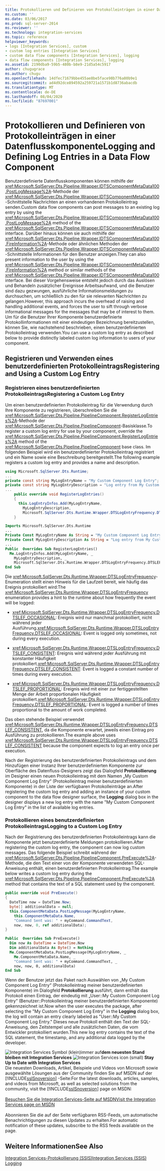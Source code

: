 ```yaml
---
title: Protokollieren und Definieren von Protokolleinträgen in einer Datenflusskomponente | Microsoft-Dokumentation
ms.custom: ''
ms.date: 03/06/2017
ms.prod: sql-server-2014
ms.reviewer: ''
ms.technology: integration-services
ms.topic: reference
helpviewer_keywords:
- logs [Integration Services], custom
- custom log entries [Integration Services]
- custom data flow components [Integration Services], logging
- data flow components [Integration Services], logging
ms.assetid: 2190dba9-59b5-480b-b8e9-21d5a54c5917
author: chugugrace
ms.author: chugu
ms.openlocfilehash: 14dfec71679bbe455ae8be5face98b776a80b9e1
ms.sourcegitcommit: ad4d92dce894592a259721a1571b1d8736abacdb
ms.translationtype: MT
ms.contentlocale: de-DE
ms.lasthandoff: 08/04/2020
ms.locfileid: "87697001"
---
```

# <a name="logging-and-defining-log-entries-in-a-data-flow-component"></a><span data-ttu-id="a8f62-102">Protokollieren und Definieren von Protokolleinträgen in einer Datenflusskomponente</span><span class="sxs-lookup"><span data-stu-id="a8f62-102">Logging and Defining Log Entries in a Data Flow Component</span></span>
  <span data-ttu-id="a8f62-103">Benutzerdefinierte Datenflusskomponenten können mithilfe der <xref:Microsoft.SqlServer.Dts.Pipeline.Wrapper.IDTSComponentMetaData100.PostLogMessage%2A>-Methode der <xref:Microsoft.SqlServer.Dts.Pipeline.Wrapper.IDTSComponentMetaData100>-Schnittstelle Nachrichten an einen vorhandenen Protokolleintrag senden.</span><span class="sxs-lookup"><span data-stu-id="a8f62-103">Custom data flow components can post messages to an existing log entry by using the <xref:Microsoft.SqlServer.Dts.Pipeline.Wrapper.IDTSComponentMetaData100.PostLogMessage%2A> method of the <xref:Microsoft.SqlServer.Dts.Pipeline.Wrapper.IDTSComponentMetaData100> interface.</span></span> <span data-ttu-id="a8f62-104">Darüber hinaus können sie auch mithilfe der <xref:Microsoft.SqlServer.Dts.Pipeline.Wrapper.IDTSComponentMetaData100.FireInformation%2A>-Methode oder ähnlichen Methoden der <xref:Microsoft.SqlServer.Dts.Pipeline.Wrapper.IDTSComponentMetaData100>-Schnittstelle Informationen für den Benutzer anzeigen.</span><span class="sxs-lookup"><span data-stu-id="a8f62-104">They can also present information to the user by using the <xref:Microsoft.SqlServer.Dts.Pipeline.Wrapper.IDTSComponentMetaData100.FireInformation%2A> method or similar methods of the <xref:Microsoft.SqlServer.Dts.Pipeline.Wrapper.IDTSComponentMetaData100> interface.</span></span> <span data-ttu-id="a8f62-105">Bei dieser Vorgehensweise entsteht jedoch durch das Auslösen und Behandeln zusätzlicher Ereignisse Arbeitsaufwand, und die Benutzer sind dazu gezwungen, ausführliche Informationsmeldungen zu durchsuchen, um schließlich zu den für sie relevanten Nachrichten zu gelangen.</span><span class="sxs-lookup"><span data-stu-id="a8f62-105">However, this approach incurs the overhead of raising and handling additional events, and forces the user to sift through verbose informational messages for the messages that may be of interest to them.</span></span> <span data-ttu-id="a8f62-106">Um für die Benutzer Ihrer Komponente benutzerdefinierte Protokollinformationen mit einer eindeutigen Bezeichnung bereitzustellen, können Sie, wie nachstehend beschrieben, einen benutzerdefinierten Protokolleintrag verwenden.</span><span class="sxs-lookup"><span data-stu-id="a8f62-106">You can use a custom log entry as described below to provide distinctly labeled custom log information to users of your component.</span></span>  
  
## <a name="registering-and-using-a-custom-log-entry"></a><span data-ttu-id="a8f62-107">Registrieren und Verwenden eines benutzerdefinierten Protokolleintrags</span><span class="sxs-lookup"><span data-stu-id="a8f62-107">Registering and Using a Custom Log Entry</span></span>  
  
### <a name="registering-a-custom-log-entry"></a><span data-ttu-id="a8f62-108">Registrieren eines benutzerdefinierten Protokolleintrags</span><span class="sxs-lookup"><span data-stu-id="a8f62-108">Registering a Custom Log Entry</span></span>  
 <span data-ttu-id="a8f62-109">Um einen benutzerdefinierten Protokolleintrag für die Verwendung durch Ihre Komponente zu registrieren, überschreiben Sie die <xref:Microsoft.SqlServer.Dts.Pipeline.PipelineComponent.RegisterLogEntries%2A>-Methode der <xref:Microsoft.SqlServer.Dts.Pipeline.PipelineComponent>-Basisklasse.</span><span class="sxs-lookup"><span data-stu-id="a8f62-109">To register a custom log entry for use by your component, override the <xref:Microsoft.SqlServer.Dts.Pipeline.PipelineComponent.RegisterLogEntries%2A> method of the <xref:Microsoft.SqlServer.Dts.Pipeline.PipelineComponent> base class.</span></span> <span data-ttu-id="a8f62-110">Im folgenden Beispiel wird ein benutzerdefinierter Protokolleintrag registriert und ein Name sowie eine Beschreibung bereitgestellt.</span><span class="sxs-lookup"><span data-stu-id="a8f62-110">The following example registers a custom log entry and provides a name and description.</span></span>  
  
```csharp  
using Microsoft.SqlServer.Dts.Runtime;  
...  
private const string MyLogEntryName = "My Custom Component Log Entry";  
private const string MyLogEntryDescription = "Log entry from My Custom Component ";  
...  
    public override void RegisterLogEntries()  
    {  
      this.LogEntryInfos.Add(MyLogEntryName,  
        MyLogEntryDescription,  
        Microsoft.SqlServer.Dts.Runtime.Wrapper.DTSLogEntryFrequency.DTSLEF_CONSISTENT);  
    }  
```  
  
```vb  
Imports Microsoft.SqlServer.Dts.Runtime  
...  
Private Const MyLogEntryName As String = "My Custom Component Log Entry"   
Private Const MyLogEntryDescription As String = "Log entry from My Custom Component "  
...  
Public  Overrides Sub RegisterLogEntries()   
  Me.LogEntryInfos.Add(MyLogEntryName, _  
    MyLogEntryDescription, _  
    Microsoft.SqlServer.Dts.Runtime.Wrapper.DTSLogEntryFrequency.DTSLEF_CONSISTENT)   
End Sub  
```  
  
 <span data-ttu-id="a8f62-111">Die <xref:Microsoft.SqlServer.Dts.Runtime.Wrapper.DTSLogEntryFrequency>-Enumeration stellt einen Hinweis für die Laufzeit bereit, wie häufig das Ereignis protokolliert wird:</span><span class="sxs-lookup"><span data-stu-id="a8f62-111">The <xref:Microsoft.SqlServer.Dts.Runtime.Wrapper.DTSLogEntryFrequency> enumeration provides a hint to the runtime about how frequently the event will be logged:</span></span>  
  
-   <span data-ttu-id="a8f62-112"><xref:Microsoft.SqlServer.Dts.Runtime.Wrapper.DTSLogEntryFrequency.DTSLEF_OCCASIONAL>: Ereignis wird nur manchmal protokolliert, nicht während jeder Ausführung.</span><span class="sxs-lookup"><span data-stu-id="a8f62-112"><xref:Microsoft.SqlServer.Dts.Runtime.Wrapper.DTSLogEntryFrequency.DTSLEF_OCCASIONAL>: Event is logged only sometimes, not during every execution.</span></span>  
  
-   <span data-ttu-id="a8f62-113"><xref:Microsoft.SqlServer.Dts.Runtime.Wrapper.DTSLogEntryFrequency.DTSLEF_CONSISTENT>: Ereignis wird während jeder Ausführung mit konstanter Häufigkeit protokolliert.</span><span class="sxs-lookup"><span data-stu-id="a8f62-113"><xref:Microsoft.SqlServer.Dts.Runtime.Wrapper.DTSLogEntryFrequency.DTSLEF_CONSISTENT>: Event is logged a constant number of times during every execution.</span></span>  
  
-   <span data-ttu-id="a8f62-114"><xref:Microsoft.SqlServer.Dts.Runtime.Wrapper.DTSLogEntryFrequency.DTSLEF_PROPORTIONAL>: Ereignis wird mit einer zur fertiggestellten Menge der Arbeit proportionalen Häufigkeit protokolliert.</span><span class="sxs-lookup"><span data-stu-id="a8f62-114"><xref:Microsoft.SqlServer.Dts.Runtime.Wrapper.DTSLogEntryFrequency.DTSLEF_PROPORTIONAL>: Event is logged a number of times proportional to the amount of work completed.</span></span>  
  
 <span data-ttu-id="a8f62-115">Das oben stehende Beispiel verwendet <xref:Microsoft.SqlServer.Dts.Runtime.Wrapper.DTSLogEntryFrequency.DTSLEF_CONSISTENT>, da die Komponente erwartet, jeweils einen Eintrag pro Ausführung zu protokollieren.</span><span class="sxs-lookup"><span data-stu-id="a8f62-115">The example above uses <xref:Microsoft.SqlServer.Dts.Runtime.Wrapper.DTSLogEntryFrequency.DTSLEF_CONSISTENT> because the component expects to log an entry once per execution.</span></span>  
  
 <span data-ttu-id="a8f62-116">Nach der Registrierung des benutzerdefinierten Protokolleintrags und dem Hinzufügen einer Instanz Ihrer benutzerdefinierten Komponente zur Oberfläche des Datenfluss-Designers zeigt das Dialogfeld **Protokollierung** im Designer einen neuen Protokolleintrag mit dem Namen „My Custom Component Log Entry“ (Protokolleintrag meiner benutzerdefinierten Komponente) in der Liste der verfügbaren Protokolleinträge an.</span><span class="sxs-lookup"><span data-stu-id="a8f62-116">After registering the custom log entry and adding an instance of your custom component to the data flow designer surface, the **Logging** dialog box in the designer displays a new log entry with the name "My Custom Component Log Entry" in the list of available log entries.</span></span>  
  
### <a name="logging-to-a-custom-log-entry"></a><span data-ttu-id="a8f62-117">Protokollieren eines benutzerdefinierten Protokolleintrags</span><span class="sxs-lookup"><span data-stu-id="a8f62-117">Logging to a Custom Log Entry</span></span>  
 <span data-ttu-id="a8f62-118">Nach der Registrierung des benutzerdefinierten Protokolleintrags kann die Komponente jetzt benutzerdefinierte Meldungen protokollieren.</span><span class="sxs-lookup"><span data-stu-id="a8f62-118">After registering the custom log entry, the component can now log custom messages.</span></span> <span data-ttu-id="a8f62-119">Das folgende Beispiel schreibt während der <xref:Microsoft.SqlServer.Dts.Pipeline.PipelineComponent.PreExecute%2A>-Methode, die den Text einer von der Komponente verwendeten SQL-Anweisung enthält, einen benutzerdefinierten Protokolleintrag.</span><span class="sxs-lookup"><span data-stu-id="a8f62-119">The example below writes a custom log entry during the <xref:Microsoft.SqlServer.Dts.Pipeline.PipelineComponent.PreExecute%2A> method that contains the text of a SQL statement used by the component.</span></span>  
  
```csharp  
public override void PreExecute()  
{  
  DateTime now = DateTime.Now;  
  byte[] additionalData = null;  
  this.ComponentMetaData.PostLogMessage(MyLogEntryName,  
    this.ComponentMetaData.Name,  
    "Command Sent was: " + myCommand.CommandText,  
    now, now, 0, ref additionalData);  
}  
```  
  
```vb  
Public  Overrides Sub PreExecute()   
  Dim now As DateTime = DateTime.Now   
  Dim additionalData As Byte() = Nothing   
  Me.ComponentMetaData.PostLogMessage(MyLogEntryName, _  
    Me.ComponentMetaData.Name, _  
    "Command Sent was: " + myCommand.CommandText, _  
    now, now, 0, additionalData)   
End Sub  
```  
  
 <span data-ttu-id="a8f62-120">Wenn der Benutzer jetzt das Paket nach Auswählen von „My Custom Component Log Entry“ (Protokolleintrag meiner benutzerdefinierten Komponente) im Dialogfeld **Protokollierung** ausführt, dann enthält das Protokoll einen Eintrag, der eindeutig mit „User::My Custom Component Log Entry“ (Benutzer::Protokolleintrag meiner benutzerdefinierten Komponente) gekennzeichnet ist.</span><span class="sxs-lookup"><span data-stu-id="a8f62-120">Now when the user executes the package, after selecting the "My Custom Component Log Entry" in the **Logging** dialog box, the log will contain an entry clearly labeled as "User::My Custom Component Log Entry."</span></span> <span data-ttu-id="a8f62-121">Dieses neue Protokoll enthält den Text der SQL-Anweisung, den Zeitstempel und alle zusätzlichen Daten, die vom Entwickler protokolliert wurden.</span><span class="sxs-lookup"><span data-stu-id="a8f62-121">This new log entry contains the text of the SQL statement, the timestamp, and any additional data logged by the developer.</span></span>  
  
<span data-ttu-id="a8f62-122">![Integration Services Symbol (klein)](../../media/dts-16.gif "Integration Services (kleines Symbol)")immer auf**dem neuesten Stand bleiben mit Integration Services**  </span><span class="sxs-lookup"><span data-stu-id="a8f62-122">![Integration Services icon (small)](../../media/dts-16.gif "Integration Services icon (small)")  **Stay Up to Date with Integration Services**</span></span><br /> <span data-ttu-id="a8f62-123">Die neuesten Downloads, Artikel, Beispiele und Videos von Microsoft sowie ausgewählte Lösungen aus der Community finden Sie auf MSDN auf der [!INCLUDE[ssISnoversion](../../../includes/ssisnoversion-md.md)] -Seite:</span><span class="sxs-lookup"><span data-stu-id="a8f62-123">For the latest downloads, articles, samples, and videos from Microsoft, as well as selected solutions from the community, visit the [!INCLUDE[ssISnoversion](../../../includes/ssisnoversion-md.md)] page on MSDN:</span></span><br /><br /> [<span data-ttu-id="a8f62-124">Besuchen Sie die Integration Services-Seite auf MSDN</span><span class="sxs-lookup"><span data-stu-id="a8f62-124">Visit the Integration Services page on MSDN</span></span>](https://go.microsoft.com/fwlink/?LinkId=136655)<br /><br /> <span data-ttu-id="a8f62-125">Abonnieren Sie die auf der Seite verfügbaren RSS-Feeds, um automatische Benachrichtigungen zu diesen Updates zu erhalten.</span><span class="sxs-lookup"><span data-stu-id="a8f62-125">For automatic notification of these updates, subscribe to the RSS feeds available on the page.</span></span>  
  
## <a name="see-also"></a><span data-ttu-id="a8f62-126">Weitere Informationen</span><span class="sxs-lookup"><span data-stu-id="a8f62-126">See Also</span></span>  
 [<span data-ttu-id="a8f62-127">Integration Services-Protokollierung &#40;SSIS&#41;</span><span class="sxs-lookup"><span data-stu-id="a8f62-127">Integration Services &#40;SSIS&#41; Logging</span></span>](../../performance/integration-services-ssis-logging.md)  
  
  
